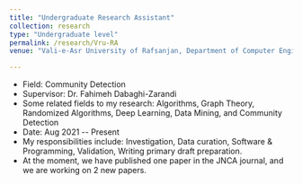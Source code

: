 ```yaml
---
title: "Undergraduate Research Assistant"
collection: research
type: "Undergraduate level"
permalink: /research/Vru-RA
venue: "Vali-e-Asr University of Rafsanjan, Department of Computer Engineering"

---
```


- Field: Community Detection
- Supervisor: Dr. Fahimeh Dabaghi-Zarandi
- Some related fields to my research: Algorithms, Graph Theory, Randomized Algorithms, Deep Learning, Data Mining, and Community Detection
- Date: Aug 2021 -- Present
- My responsibilities include: Investigation, Data curation, Software & Programming, Validation, Writing primary draft preparation.
- At the moment, we have published one paper in the JNCA journal, and we are working on 2 new papers.

